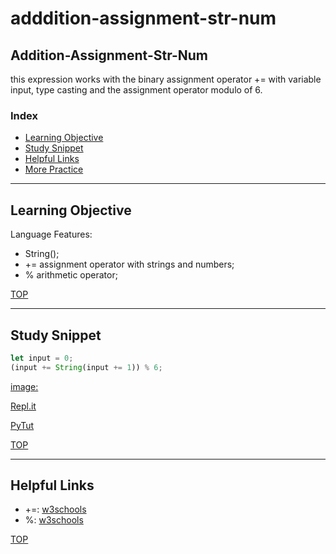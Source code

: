# adddition-assignment-str-num

## Addition-Assignment-Str-Num

this expression works with the binary assignment operator += with variable input, type casting and the assignment operator modulo of 6. 


### Index
* [Learning Objective](#learning-objective)
* [Study Snippet](#study-snippet)
* [Helpful Links](#helpful-links)
* [More Practice](https://elewa-academy.github.io/12345-345)

___

## Learning Objective

Language Features:
* String();
* += assignment operator with strings and numbers;
* % arithmetic operator;

[TOP](#index)

___
 
## Study Snippet

```js
let input = 0;
(input += String(input += 1)) % 6;
```
[image:](https://github.com/devendrk/adddition-assignment-str-num/blob/master/WIN_20180809_15_54_03_Pro.jpg)

[Repl.it](https://repl.it/@Joaoviana/Binary-Operators)

[PyTut](https://goo.gl/kZpftP)

[TOP](#index)

___

## Helpful Links

* +=: [w3schools](https://www.w3schools.com/js/js_assignment.asp)
* %: [w3schools](https://www.w3schools.com/js/js_arithmetic.asp)

[TOP](#index)
